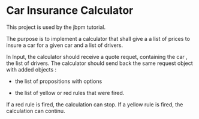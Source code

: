 # Car Insurance Calculator

This project is used by the jbpm tutorial.

The purpose is to implement a calculator that shall give a a list of prices to insure a car for a given car and a list of drivers.

In Input, the calculator should receive a quote requet, containing the car , the list of drivers. The calculator should send back the same request object with added objects :

* the list of propositions with options

* the list of yellow or red rules that were fired.


If a red rule is fired, the calculation can stop. If a yellow rule is fired, the calculation can continu.



